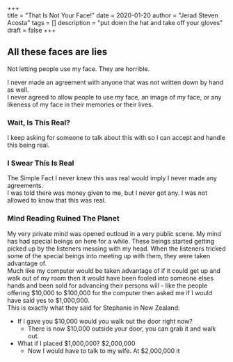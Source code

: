 +++            
title = "That Is Not Your Face!"
date = 2020-01-20
author = "Jerad Steven Acosta"
tags = []
description = "put down the hat and take off your gloves"
draft = false
+++


## All these faces are lies  

Not letting people use my face. They are horrible.

I never made an agreement with anyone that was not written down by hand as well.  
I never agreed to allow people to use my face, an image of my face, or any likeness of my face in their memories or their lives.  

### Wait, Is This Real?  
I keep asking for someone to talk about this with so I can accept and handle this being real.  

### I Swear This Is Real  

The Simple Fact I never knew this was real would imply I never made any agreements.  
I was told there was money given to me, but I never got any.  I was not allowed to know that this was real.  

### Mind Reading Ruined The Planet  

My very private mind was opened outloud in a very public scene. My mind has had special beings on here for a while. These beings started getting picked up by the listeners messing with my head. When the listeners tricked some of the special beings into meeting up with them, they were taken advantage of.  
Much like my computer would be taken advantage of if it could get up and walk out of my room then it would have been fooled into someone elses hands and been sold for advancing their persons will - like the people offering $10,000 to $100,000 for the computer then asked me if I would have said yes to $1,000,000.  
This is exactly what they said for Stephanie in New Zealand:  
- If I gave you $10,000 would you walk out the door right now?
	- There is now $10,000 outside your door, you can grab it and walk out.
- What if I placed $1,000,000? $2,000,000
    + Now I would have to talk to my wife. At $2,000,000 it
